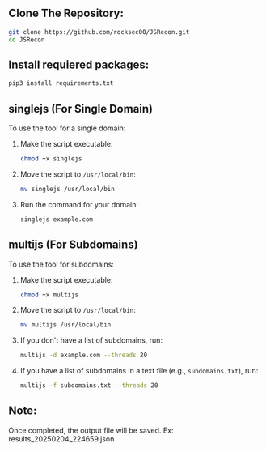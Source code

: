 
## Clone The Repository:

   ```bash
  git clone https://github.com/rocksec00/JSRecon.git
  cd JSRecon
   ```

## Install requiered packages:

   ```bash
   pip3 install requirements.txt
   ```

## singlejs (For Single Domain)

To use the tool for a single domain:

1. Make the script executable:
   ```bash
   chmod +x singlejs
   ```

2. Move the script to `/usr/local/bin`:
   ```bash
   mv singlejs /usr/local/bin
   ```

3. Run the command for your domain:
   ```bash
   singlejs example.com
   ```

## multijs (For Subdomains)

To use the tool for subdomains:

1. Make the script executable:
   ```bash
   chmod +x multijs
   ```

2. Move the script to `/usr/local/bin`:
   ```bash
   mv multijs /usr/local/bin
   ```

3. If you don't have a list of subdomains, run:
   ```bash
   multijs -d example.com --threads 20
   ```

4. If you have a list of subdomains in a text file (e.g., `subdomains.txt`), run:
   ```bash
   multijs -f subdomains.txt --threads 20
   ```

## Note:
Once completed, the output file will be saved. Ex: results_20250204_224659.json
